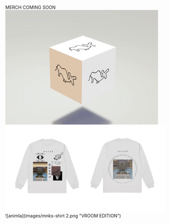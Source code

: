 MERCH COMING SOON
![animla](images/animla-cube-gif.gif "animla")
![animla](images/mnks-shirt.png "MONK$ SHIRT")
![animla](images/mnks-shirt 2.png "VROOM EDITION")

